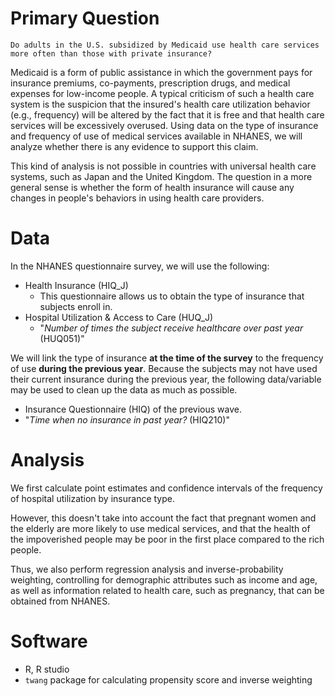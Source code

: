 # Primary Question

```
Do adults in the U.S. subsidized by Medicaid use health care services more often than those with private insurance?
```

Medicaid is a form of public assistance in which the government pays for insurance premiums, co-payments, prescription drugs, and medical expenses for low-income people. A typical criticism of such a health care system is the suspicion that the insured's health care utilization behavior (e.g., frequency) will be altered by the fact that it is free and that health care services will be excessively overused. Using data on the type of insurance and frequency of use of medical services available in NHANES, we will analyze whether there is any evidence to support this claim.

This kind of analysis is not possible in countries with universal health care systems, such as Japan and the United Kingdom. The question in a more general sense is whether the form of health insurance will cause any changes in people's behaviors in using health care providers. 

# Data

In the NHANES questionnaire survey, we will use the following:

 - Health Insurance (HIQ_J)
	 - This questionnaire allows us to obtain the type of insurance that subjects enroll in.
 - Hospital Utilization & Access to Care (HUQ_J)
	 - "*Number of times the subject receive healthcare over past year* (HUQ051)"

We will link the type of insurance **at the time of the survey** to the frequency of use **during the previous year**. Because the subjects may not have used their current insurance during the previous year, the following data/variable may be used to clean up the data as much as possible.

 - Insurance Questionnaire (HIQ) of the previous wave.
 - "*Time when no insurance in past year?* (HIQ210)"

# Analysis

We first calculate point estimates and confidence intervals of the frequency of hospital utilization by insurance type.

However, this doesn't take into account the fact that pregnant women and the elderly are more likely to use medical services, and that the health of the impoverished people may be poor in the first place compared to the rich people.

Thus, we also perform regression analysis and inverse-probability weighting, controlling for demographic attributes such as income and age, as well as information related to health care, such as pregnancy, that can be obtained from NHANES.

# Software

 - R, R studio
 - `twang` package for calculating propensity score and inverse weighting

